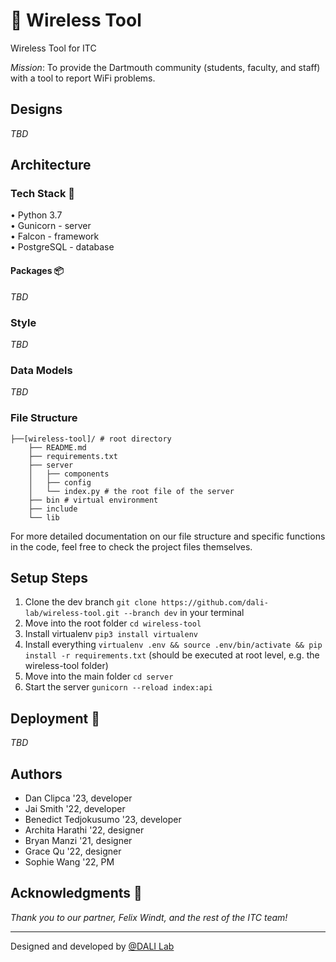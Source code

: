 # 📡 Wireless Tool

Wireless Tool for ITC

*Mission*: To provide the Dartmouth community (students, faculty, and staff) with a tool to report WiFi problems.

## Designs
*TBD*

## Architecture
### Tech Stack 🥞
• Python 3.7\
• Gunicorn - server\
• Falcon - framework\
• PostgreSQL - database

#### Packages 📦
*TBD*

### Style
*TBD*

### Data Models
*TBD*

### File Structure

```
├──[wireless-tool]/ # root directory
    ├── README.md
    ├── requirements.txt
    ├── server
    │   ├── components
    │   ├── config
    │   └── index.py # the root file of the server
    ├── bin # virtual environment        
    ├── include
    └── lib
```

For more detailed documentation on our file structure and specific functions in the code, feel free to check the project files themselves.

## Setup Steps 
1. Clone the dev branch `git clone https://github.com/dali-lab/wireless-tool.git --branch dev` in your terminal
2. Move into the root folder `cd wireless-tool`
4. Install virtualenv `pip3 install virtualenv`
3. Install everything `virtualenv .env && source .env/bin/activate && pip install -r requirements.txt` (should be executed at root level, e.g. the wireless-tool folder)
4. Move into the main folder `cd server`
5. Start the server `gunicorn --reload index:api`

## Deployment 🚀
*TBD*

## Authors
* Dan Clipca '23, developer
* Jai Smith '22, developer
* Benedict Tedjokusumo '23, developer
* Archita Harathi '22, designer
* Bryan Manzi '21, designer
* Grace Qu '22, designer
* Sophie Wang '22, PM

## Acknowledgments 🤝
*Thank you to our partner, Felix Windt, and the rest of the ITC team!*

---
Designed and developed by [@DALI Lab](https://github.com/dali-lab)

